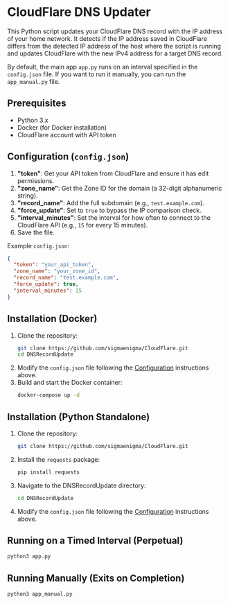 # CloudFlare DNS Updater

This Python script updates your CloudFlare DNS record with the IP address of your home network. It detects if the IP address saved in CloudFlare differs from the detected IP address of the host where the script is running and updates CloudFlare with the new IPv4 address for a target DNS record.

By default, the main app `app.py` runs on an interval specified in the `config.json` file. If you want to run it manually, you can run the `app_manual.py` file.

## Prerequisites
- Python 3.x
- Docker (for Docker installation)
- CloudFlare account with API token

## Configuration (`config.json`)
1. **"token"**: Get your API token from CloudFlare and ensure it has edit permissions.
2. **"zone_name"**: Get the Zone ID for the domain (a 32-digit alphanumeric string).
3. **"record_name"**: Add the full subdomain (e.g., `test.example.com`).
4. **"force_update"**: Set to `true` to bypass the IP comparison check.
5. **"interval_minutes"**: Set the interval for how often to connect to the CloudFlare API (e.g., `15` for every 15 minutes).
6. Save the file.

Example `config.json`:
```json
{
  "token": "your_api_token",
  "zone_name": "your_zone_id",
  "record_name": "test.example.com",
  "force_update": true,
  "interval_minutes": 15
}
```

## Installation (Docker)
1. Clone the repository:
    ```bash
    git clone https://github.com/sigmaenigma/CloudFlare.git
    cd DNSRecordUpdate
    ```
2. Modify the `config.json` file following the [Configuration](https://github.com/sigmaenigma/CloudFlare/blob/main/DNSRecordUpdate/README.md#configuration-configjson) instructions above.
3. Build and start the Docker container:
    ```bash
    docker-compose up -d
    ```

## Installation (Python Standalone)
1. Clone the repository:
    ```bash
    git clone https://github.com/sigmaenigma/CloudFlare.git
    ```
2. Install the `requests` package:
    ```bash
    pip install requests
    ```
3. Navigate to the DNSRecordUpdate directory:
    ```bash
    cd DNSRecordUpdate
    ```
4. Modify the `config.json` file following the [Configuration](https://github.com/sigmaenigma/CloudFlare/blob/main/DNSRecordUpdate/README.md#configuration-configjson) instructions above.

## Running on a Timed Interval (Perpetual)
```bash
python3 app.py
```

## Running Manually (Exits on Completion)
```bash
python3 app_manual.py
```
